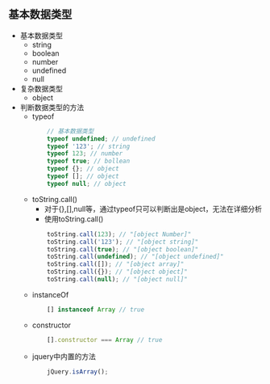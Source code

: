 ## 基本数据类型

+ 基本数据类型
	- string
	- boolean
	- number
	- undefined
	- null
+ 复杂数据类型
	- object
+ 判断数据类型的方法
	- typeof
		```js
			// 基本数据类型
			typeof undefined; // undefined
			typeof '123'; // string
			typeof 123; // number
			typeof true; // bollean
			typeof {}; // object
			typeof []; // object
			typeof null; // object

		```
	- toString.call()
		* 对于{},[],null等，通过typeof只可以判断出是object，无法在详细分析
		* 使用toString.call()
		```js
			toString.call(123); // "[object Number]"
			toString.call('123'); // "[object string]"
			toString.call(true); // "[object boolean]"
			toString.call(undefined); // "[object undefined]"
			toString.call([]); // "[object array]"
			toString.call({}); // "[object object]"
			toString.call(null); // "[object null]"
		```
	- instanceOf
		```js
			[] instanceof Array // true
		```
	- constructor
		```js
			[].constructor === Array // true
		```
	- jquery中内置的方法
		```js
			jQuery.isArray(); 
		```
